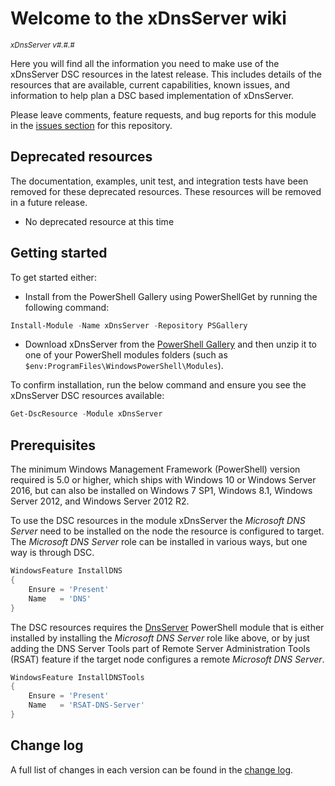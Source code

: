 # Welcome to the xDnsServer wiki

<sup>*xDnsServer v#.#.#*</sup>

Here you will find all the information you need to make use of the xDnsServer
DSC resources in the latest release. This includes details of the resources
that are available, current capabilities, known issues, and information to
help plan a DSC based implementation of xDnsServer.

Please leave comments, feature requests, and bug reports for this module in
the [issues section](https://github.com/dsccommunity/xDnsServer/issues)
for this repository.

## Deprecated resources

The documentation, examples, unit test, and integration tests have been removed
for these deprecated resources. These resources will be removed
in a future release.

- No deprecated resource at this time

## Getting started

To get started either:

- Install from the PowerShell Gallery using PowerShellGet by running the
  following command:

```powershell
Install-Module -Name xDnsServer -Repository PSGallery
```

- Download xDnsServer from the [PowerShell Gallery](https://www.powershellgallery.com/packages/xDnsServer)
  and then unzip it to one of your PowerShell modules folders (such as
  `$env:ProgramFiles\WindowsPowerShell\Modules`).

To confirm installation, run the below command and ensure you see the xDnsServer
DSC resources available:

```powershell
Get-DscResource -Module xDnsServer
```

## Prerequisites

The minimum Windows Management Framework (PowerShell) version required is 5.0
or higher, which ships with Windows 10 or Windows Server 2016,
but can also be installed on Windows 7 SP1, Windows 8.1, Windows Server 2012,
and Windows Server 2012 R2.

To use the DSC resources in the module xDnsServer the _Microsoft DNS Server_
need to be installed on the node the resource is configured to target. The
_Microsoft DNS Server_ role can be installed in various ways, but one way
is through DSC.

```powershell
WindowsFeature InstallDNS
{
    Ensure = 'Present'
    Name   = 'DNS'
}
```

The DSC resources requires the [DnsServer](https://docs.microsoft.com/en-us/powershell/module/dnsserver)
PowerShell module that is either installed by installing the _Microsoft DNS Server_
role like above, or by just adding the DNS Server Tools part of Remote Server
Administration Tools (RSAT) feature if the target node configures a remote
_Microsoft DNS Server_.

```powershell
WindowsFeature InstallDNSTools
{
    Ensure = 'Present'
    Name   = 'RSAT-DNS-Server'
}
```

## Change log

A full list of changes in each version can be found in the [change log](https://github.com/dsccommunity/xDnsServer/blob/main/CHANGELOG.md).
